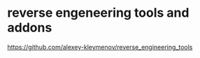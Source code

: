 # reverse engeneering tools and addons
https://github.com/alexey-kleymenov/reverse_engineering_tools
